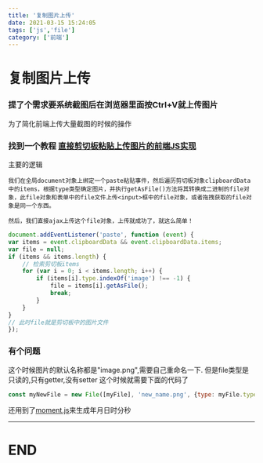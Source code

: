 ```yaml
---
title: '复制图片上传'
date: 2021-03-15 15:24:05
tags: ['js','file'] 
category: ['前端']
---
```


# 复制图片上传

### 提了个需求要系统截图后在浏览器里面按Ctrl+V就上传图片 

  为了简化前端上传大量截图的时候的操作

### 找到一个教程 [直接剪切板粘贴上传图片的前端JS实现](https://www.zhangxinxu.com/wordpress/2018/09/ajax-upload-image-from-clipboard/) 

  主要的逻辑  

    我们在全局document对象上绑定一个paste粘贴事件，然后遍历剪切板对象clipboardData中的items，根据type类型确定图片，并执行getAsFile()方法将其转换成二进制的file对象，此file对象和表单中的file文件上传<input>框中的file对象，或者拖拽获取的file对象是同一个东西。

    然后，我们直接ajax上传这个file对象，上传就成功了，就这么简单！

  ```js
  document.addEventListener('paste', function (event) {
  var items = event.clipboardData && event.clipboardData.items;
  var file = null;
  if (items && items.length) {
      // 检索剪切板items
      for (var i = 0; i < items.length; i++) {
          if (items[i].type.indexOf('image') !== -1) {
              file = items[i].getAsFile();
              break;
          }
      }
  }
  // 此时file就是剪切板中的图片文件
});
  ```

### 有个问题 

  这个时候图片的默认名称都是"image.png",需要自己重命名一下. 
  但是file类型是只读的,只有getter,没有setter
  这个时候就需要下面的代码了

  ```js
  const myNewFile = new File([myFile], 'new_name.png', {type: myFile.type});
  ```
  还用到了[moment.js](https://momentjs.com/)来生成年月日时分秒 

---
# END